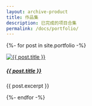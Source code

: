 ```yaml
---
layout: archive-product
title: 作品集
description: 已完成的项目合集
permalink: /docs/portfolio/
---
```

{%- for post in site.portfolio -%}
<article class="item rounded shadow">
    <div class="img">
        <a href="{{ post.url }}">
            <img src="{{ post.thumbnail }}" alt="{{ post.title }}">
        </a>
        </div>
        <div class="text">
            <h5 class="title">
                <a href="{{ post.url }}">{{ post.title }}</a>
            </h5>
            <p class="excerpt">{{ post.excerpt }}</p>
        </div>
</article>
{%- endfor -%}